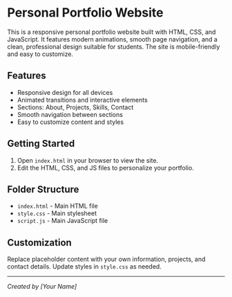 # Personal Portfolio Website

This is a responsive personal portfolio website built with HTML, CSS, and JavaScript. It features modern animations, smooth page navigation, and a clean, professional design suitable for students. The site is mobile-friendly and easy to customize.

## Features

- Responsive design for all devices
- Animated transitions and interactive elements
- Sections: About, Projects, Skills, Contact
- Smooth navigation between sections
- Easy to customize content and styles

## Getting Started

1. Open `index.html` in your browser to view the site.
2. Edit the HTML, CSS, and JS files to personalize your portfolio.

## Folder Structure

- `index.html` - Main HTML file
- `style.css` - Main stylesheet
- `script.js` - Main JavaScript file

## Customization

Replace placeholder content with your own information, projects, and contact details. Update styles in `style.css` as needed.

---

_Created by [Your Name]_
